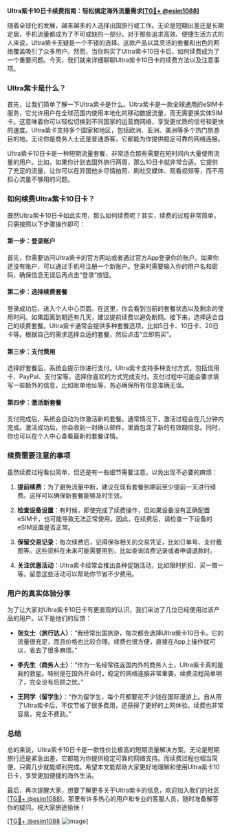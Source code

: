 **Ultra紫卡10日卡续费指南：轻松搞定海外流量需求[[TG💪+ @esim1088](https://t.me/s/esim1088)]**

随着全球化的发展，越来越多的人选择出国旅行或工作。无论是短期出差还是长期定居，手机流量都成为了不可或缺的一部分。对于那些追求高效、便捷生活方式的人来说，Ultra紫卡无疑是一个不错的选择。这款产品以其灵活的套餐和出色的网络覆盖吸引了众多用户。然而，当你购买了Ultra紫卡10日卡后，如何续费成为了一个重要问题。今天，我们就来详细聊聊Ultra紫卡10日卡的续费方法以及注意事项。

### Ultra紫卡是什么？

首先，让我们简单了解一下Ultra紫卡是什么。Ultra紫卡是一款全球通用的eSIM卡服务，它允许用户在全球范围内使用本地化的移动数据流量，而无需更换实体SIM卡。这意味着你可以轻松切换到不同国家的运营商网络，享受更优质的信号和更快的速度。Ultra紫卡支持多个国家和地区，包括欧洲、亚洲、美洲等多个热门旅游目的地。无论你是商务人士还是普通游客，它都能为你提供稳定可靠的网络连接。

Ultra紫卡10日卡是一种短期流量套餐，非常适合那些需要在短时间内大量使用流量的用户。比如，如果你计划去国外旅行两周，那么10日卡就非常合适。它提供了充足的流量，让你可以在异国他乡尽情拍照、刷社交媒体、观看视频等，而不用担心流量不够用的问题。

### 如何续费Ultra紫卡10日卡？

既然Ultra紫卡10日卡如此实用，那么如何续费呢？其实，续费的过程非常简单，只需按照以下步骤操作即可：

#### 第一步：登录账户

首先，你需要访问Ultra紫卡的官方网站或者通过官方App登录你的账户。如果你还没有账户，可以通过手机号注册一个新账户。登录时需要输入你的用户名和密码，确保信息无误后再点击“登录”按钮。

#### 第二步：选择续费套餐

登录成功后，进入个人中心页面。在这里，你会看到当前的套餐状态以及剩余的使用时间。如果距离到期还有几天，建议提前续费以避免断网。接下来，选择适合自己的续费套餐。Ultra紫卡通常会提供多种套餐选项，比如5日卡、10日卡、20日卡等。根据自己的需求选择合适的套餐，然后点击“立即购买”。

#### 第三步：支付费用

选择好套餐后，系统会提示你进行支付。Ultra紫卡支持多种支付方式，包括信用卡、PayPal、支付宝等。选择你喜欢的方式完成支付。支付过程中可能会要求填写一些额外的信息，比如账单地址等，务必确保所有信息准确无误。

#### 第四步：激活新套餐

支付完成后，系统会自动为你激活新的套餐。通常情况下，激活过程会在几分钟内完成。激活成功后，你会收到一封确认邮件，里面包含了新的有效期信息。同时，你也可以在个人中心查看最新的套餐详情。

### 续费需要注意的事项

虽然续费过程看似简单，但还是有一些细节需要注意，以免出现不必要的麻烦：

1. **提前续费**：为了避免流量中断，建议在现有套餐到期前至少提前一天进行续费。这样可以确保新套餐能够及时生效。
   
2. **检查设备设置**：有时候，即使完成了续费操作，但如果设备没有正确配置eSIM卡，也可能导致无法正常使用。因此，在续费后，请检查一下设备的eSIM设置是否正常。

3. **保留交易记录**：每次续费后，记得保存相关的交易凭证，比如订单号、支付截图等。这些资料在未来可能需要用到，比如查询消费记录或者申请退款时。

4. **关注优惠活动**：Ultra紫卡经常会推出各种促销活动，比如限时折扣、买一赠一等。留意这些活动可以帮助你节省不少费用。

### 用户的真实体验分享

为了让大家对Ultra紫卡10日卡有更直观的认识，我们采访了几位已经使用过该产品的用户。以下是他们的反馈：

- **张女士（旅行达人）**：“我经常出国旅游，每次都会选择Ultra紫卡10日卡。它的流量很充足，而且价格也比较合理。续费也很方便，直接在App上操作就可以，省去了很多麻烦。”

- **李先生（商务人士）**：“作为一名经常往返国内外的商务人士，Ultra紫卡真的是我的救星。特别是在国外开会时，稳定的网络连接非常重要。续费流程简单明了，完全没有后顾之忧。”

- **王同学（留学生）**：“作为留学生，每个月都要花不少钱在国际漫游上。自从用了Ultra紫卡后，不仅节省了很多费用，还获得了更好的上网体验。续费也非常容易，完全不费劲。”

### 总结

总的来说，Ultra紫卡10日卡是一款性价比极高的短期流量解决方案。无论是短期旅行还是紧急出差，它都能为你提供稳定可靠的网络支持。而续费过程也相当简便，只需几步就能顺利完成。希望本文能帮助大家更好地理解和使用Ultra紫卡10日卡，享受更加便捷的海外生活。

最后，再次提醒大家，想要了解更多关于Ultra紫卡的信息，欢迎加入我们的社区[[TG💪+ @esim1088](https://t.me/s/esim1088)]。那里有许多热心的用户和专业的客服人员，随时准备解答你的疑问。祝大家旅途愉快！

[[TG💪+ @esim1088](https://t.me/s/esim1088) ![Image](https://i.postimg.cc/4NQfJmqS/Snipaste-2025-05-13-00-14-12.png)]